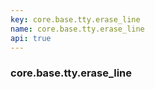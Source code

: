 ```yaml
---
key: core.base.tty.erase_line
name: core.base.tty.erase_line
api: true
---
```


### core.base.tty.erase_line
